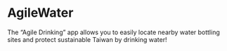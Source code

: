 # AgileWater
The “Agile Drinking” app allows you to easily locate nearby water bottling sites and protect sustainable Taiwan by drinking water!
